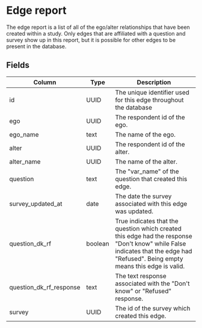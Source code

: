 # Edge report
The edge report is a list of all of the ego/alter relationships that have been created within a study. Only edges that are affiliated with a question and survey show up in this report, but it is possible for other edges to be present in the database.

## Fields
| Column | Type | Description |
| --- | --- | --- |
| id | UUID | The unique identifier used for this edge throughout the database
| ego | UUID | The respondent id of the ego.
| ego_name | text | The name of the ego.
| alter | UUID | The respondent id of the alter.
| alter_name | UUID | The name of the alter.
| question | text | The "var_name" of the question that created this edge.
| survey_updated_at | date | The date the survey associated with this edge was updated.
| question_dk_rf | boolean | True indicates that the question which created this edge had the response "Don't know" while False indicates that the edge had "Refused". Being empty means this edge is valid.
| question_dk_rf_response | text | The text response associated with the "Don't know" or "Refused" response.
| survey | UUID | The id of the survey which created this edge.
